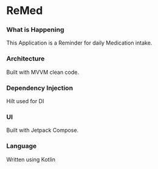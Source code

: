 # ReMed

### What is Happening
This Application is a Reminder for daily Medication intake.

### Architecture
Built with MVVM clean code.

### Dependency Injection
Hilt used for DI

### UI
Built with Jetpack Compose.

### Language
Written using Kotlin
